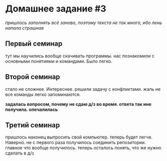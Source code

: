 # Домашнее задание #3

*пришлось заполнять всё заново, поэтому текста не так много, ибо лень напала страшная*

## Первый семинар
тут мы научились вообще скачивать программы. нас познакомили с основными понятиями и командами. Было легко.

## Второй семинар
стало не сложнее. Интереснее. решили задачу с конфликтами. жаль не все команды легко запоминаются.

**задалась вопросом, почему не сдаю д/з во время. ответа так ине получила. опечалилась**

## Третий семинар
пришлось наконец выпросить свой компьютер. теперь будет легче. Наверно. не с первого раза получилось соединить репозитории. главное что вообще получилось. теперь осталось понять, что же нужно сделать в д/з

